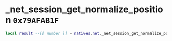 # _net_session_get_normalize_position `0x79AFAB1F`

```lua
local result --[[ number ]] = natives.net._net_session_get_normalize_position(_unk0 --[[ number ]], _unk1 --[[ number ]])
```